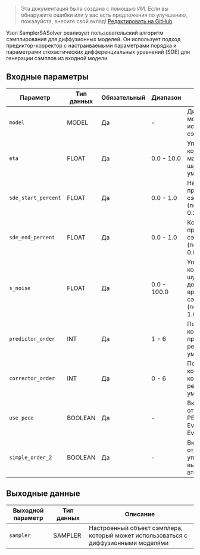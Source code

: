 > Эта документация была создана с помощью ИИ. Если вы обнаружите ошибки или у вас есть предложения по улучшению, пожалуйста, внесите свой вклад! [Редактировать на GitHub](https://github.com/Comfy-Org/embedded-docs/blob/main/comfyui_embedded_docs/docs/SamplerSASolver/ru.md)

Узел SamplerSASolver реализует пользовательский алгоритм сэмплирования для диффузионных моделей. Он использует подход предиктор-корректор с настраиваемыми параметрами порядка и параметрами стохастических дифференциальных уравнений (SDE) для генерации сэмплов из входной модели.

## Входные параметры

| Параметр | Тип данных | Обязательный | Диапазон | Описание |
|-----------|-----------|----------|-------|-------------|
| `model` | MODEL | Да | - | Диффузионная модель, используемая для сэмплирования |
| `eta` | FLOAT | Да | 0.0 - 10.0 | Управляет коэффициентом масштабирования шага (по умолчанию: 1.0) |
| `sde_start_percent` | FLOAT | Да | 0.0 - 1.0 | Начальный процент для SDE-сэмплирования (по умолчанию: 0.2) |
| `sde_end_percent` | FLOAT | Да | 0.0 - 1.0 | Конечный процент для SDE-сэмплирования (по умолчанию: 0.8) |
| `s_noise` | FLOAT | Да | 0.0 - 100.0 | Управляет количеством шума, добавляемого во время сэмплирования (по умолчанию: 1.0) |
| `predictor_order` | INT | Да | 1 - 6 | Порядок компонента предиктора в решателе (по умолчанию: 3) |
| `corrector_order` | INT | Да | 0 - 6 | Порядок компонента корректора в решателе (по умолчанию: 4) |
| `use_pece` | BOOLEAN | Да | - | Включает или отключает метод PECE (Predict-Evaluate-Correct-Evaluate) |
| `simple_order_2` | BOOLEAN | Да | - | Включает или отключает упрощенные вычисления второго порядка |

## Выходные данные

| Выходной параметр | Тип данных | Описание |
|-------------|-----------|-------------|
| `sampler` | SAMPLER | Настроенный объект сэмплера, который может использоваться с диффузионными моделями |
